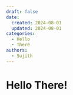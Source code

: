 ```yaml
---
draft: false 
date:
  created: 2024-08-01
  updated: 2024-08-01
categories:
  - Hello
  - There
authors:
  - Sujith   
---
```


# Hello There!

<!-- more -->